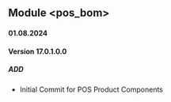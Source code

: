 ## Module <pos_bom>

#### 01.08.2024
#### Version 17.0.1.0.0
##### ADD
- Initial Commit for POS Product Components
